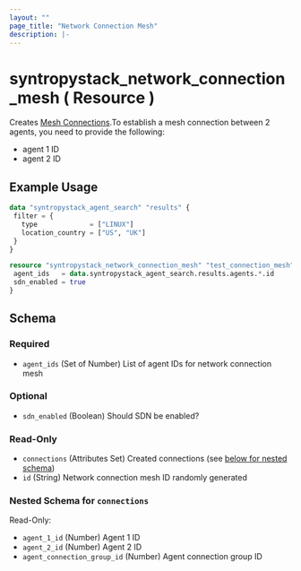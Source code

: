 ```yaml
---
layout: ""
page_title: "Network Connection Mesh"
description: |-
---
```


# syntropystack_network_connection_mesh ( Resource )

Creates [Mesh Connections](https://docs.syntropystack.com/docs/network-as-code-topologies#creating-complex-topologies).To establish a mesh connection between 2 agents, you need to provide the following:

- agent 1 ID
- agent 2 ID

## Example Usage
 ```terraform
data "syntropystack_agent_search" "results" {
  filter = {
    type             = ["LINUX"]
    location_country = ["US", "UK"]
  }
}

resource "syntropystack_network_connection_mesh" "test_connection_mesh" {
  agent_ids   = data.syntropystack_agent_search.results.agents.*.id
  sdn_enabled = true
}
```

 <!-- schema generated by tfplugindocs -->
## Schema

### Required

- `agent_ids` (Set of Number) List of agent IDs for network connection mesh

### Optional

- `sdn_enabled` (Boolean) Should SDN be enabled?

### Read-Only

- `connections` (Attributes Set) Created connections (see [below for nested schema](#nestedatt--connections))
- `id` (String) Network connection mesh ID randomly generated

<a id="nestedatt--connections"></a>
### Nested Schema for `connections`

Read-Only:

- `agent_1_id` (Number) Agent 1 ID
- `agent_2_id` (Number) Agent 2 ID
- `agent_connection_group_id` (Number) Agent connection group ID


